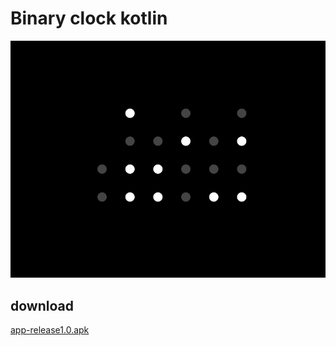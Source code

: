 # Binary clock kotlin

![preview](img_preview.png)
## download
[app-release1.0.apk](app-release-1.0.apk)
